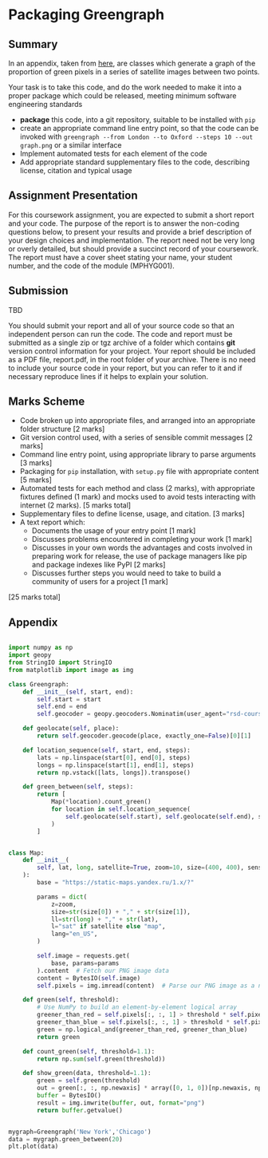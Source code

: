 # Packaging Greengraph
## Summary

In an appendix, taken from [here](https://alan-turing-institute.github.io/rse-course/html/module03_research_data_in_python/03_06_understanding_greengraph.html), are classes which generate a graph of the proportion of green pixels in a series of satellite images between two points.

Your task is to take this code, and do the work needed to make it into a proper package which could be released, meeting minimum software engineering standards

- **package** this code, into a git repository, suitable to be installed with `pip`
- create an appropriate command line entry point, so that the code can be invoked with
  `greengraph --from London --to Oxford --steps 10 --out graph.png` or a similar interface
- Implement automated tests for each element of the code
- Add appropriate standard supplementary files to the code, describing license, citation and typical usage

## Assignment Presentation

For this coursework assignment, you are expected to submit a short report and your code.
The purpose of the report is to answer the non-coding questions below, to present your results and provide a brief
description of your design choices and implementation. The report need not be very long or overly detailed,
but should provide a succinct record of your coursework. The report must have a cover sheet
stating your name, your student number, and the code of the module (MPHYG001).

## Submission

TBD

You should submit your report and all of your source code so that an independent person can run the code. The code and report must be submitted as a single zip or tgz archive of a folder which contains **git** version control information for your project. Your report should be included as a PDF file, report.pdf, in the root folder of your archive. There is no need to include your source code in your report, but you can refer to it and if necessary reproduce lines if it helps to explain your solution.

## Marks Scheme

- Code broken up into appropriate files, and arranged into an appropriate folder structure [2 marks]
- Git version control used, with a series of sensible commit messages [2 marks]
- Command line entry point, using appropriate library to parse arguments [3 marks]
- Packaging for `pip` installation, with `setup.py` file with appropriate content [5 marks]
- Automated tests for each method and class (2 marks), with appropriate fixtures defined (1 mark)
  and mocks used to avoid tests interacting with internet (2 marks). [5 marks total]
- Supplementary files to define license, usage, and citation. [3 marks]
- A text report which:
  - Documents the usage of your entry point [1 mark]
  - Discusses problems encountered in completing your work [1 mark]
  - Discusses in your own words the advantages and costs involved in preparing work for release,
    the use of package managers like pip and package indexes like PyPI [2 marks]
  - Discusses further steps you would need to take to build a community of users for a project [1 mark]

[25 marks total]

## Appendix

```python

import numpy as np
import geopy
from StringIO import StringIO
from matplotlib import image as img

class Greengraph:
    def __init__(self, start, end):
        self.start = start
        self.end = end
        self.geocoder = geopy.geocoders.Nominatim(user_agent="rsd-course")

    def geolocate(self, place):
        return self.geocoder.geocode(place, exactly_one=False)[0][1]

    def location_sequence(self, start, end, steps):
        lats = np.linspace(start[0], end[0], steps)
        longs = np.linspace(start[1], end[1], steps)
        return np.vstack([lats, longs]).transpose()

    def green_between(self, steps):
        return [
            Map(*location).count_green()
            for location in self.location_sequence(
                self.geolocate(self.start), self.geolocate(self.end), steps
            )
        ]


class Map:
    def __init__(
        self, lat, long, satellite=True, zoom=10, size=(400, 400), sensor=False
    ):
        base = "https://static-maps.yandex.ru/1.x/?"

        params = dict(
            z=zoom,
            size=str(size[0]) + "," + str(size[1]),
            ll=str(long) + "," + str(lat),
            l="sat" if satellite else "map",
            lang="en_US",
        )

        self.image = requests.get(
            base, params=params
        ).content  # Fetch our PNG image data
        content = BytesIO(self.image)
        self.pixels = img.imread(content)  # Parse our PNG image as a numpy array

    def green(self, threshold):
        # Use NumPy to build an element-by-element logical array
        greener_than_red = self.pixels[:, :, 1] > threshold * self.pixels[:, :, 0]
        greener_than_blue = self.pixels[:, :, 1] > threshold * self.pixels[:, :, 2]
        green = np.logical_and(greener_than_red, greener_than_blue)
        return green

    def count_green(self, threshold=1.1):
        return np.sum(self.green(threshold))

    def show_green(data, threshold=1.1):
        green = self.green(threshold)
        out = green[:, :, np.newaxis] * array([0, 1, 0])[np.newaxis, np.newaxis, :]
        buffer = BytesIO()
        result = img.imwrite(buffer, out, format="png")
        return buffer.getvalue()


mygraph=Greengraph('New York','Chicago')
data = mygraph.green_between(20)
plt.plot(data)
```
